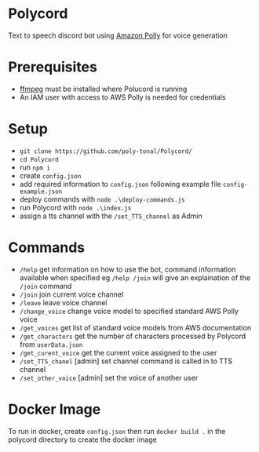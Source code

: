 # Polycord
Text to speech discord bot using [Amazon Polly](https://aws.amazon.com/polly/) for voice generation

# Prerequisites
- [ffmpeg](https://ffmpeg.org/) must be installed where Polucord is running
- An IAM user with access to AWS Polly is needed for credentials

# Setup
- `git clone https://github.com/poly-tonal/Polycord/`
- `cd Polycord`
- run `npm i`
- create `config.json`
- add required information to `config.json` following example file `config-example.json`
- deploy commands with `node .\deploy-commands.js`
- run Polycord with `node .\index.js`
- assign a tts channel with the `/set_TTS_channel` as Admin

# Commands
- `/help` get information on how to use the bot, command information available when specified eg `/help /join` will give an explaination of the `/join` command
- `/join` join current voice channel
- `/leave` leave voice channel
- `/change_voice` change voice model to specified standard AWS Polly voice
- `/get_voices` get list of standard voice models from AWS documentation
- `/get_characters` get the number of characters processed by Polycord from `userData.json`
- `/get_curent_voice` get the current voice assigned to the user
- `/set_TTS_chanel` [admin] set channel command is called in to TTS channel 
- `/set_other_voice` [admin] set the voice of another user

# Docker Image
To run in docker, create `config.json` then run `docker build .` in the polycord directory to create the docker image

